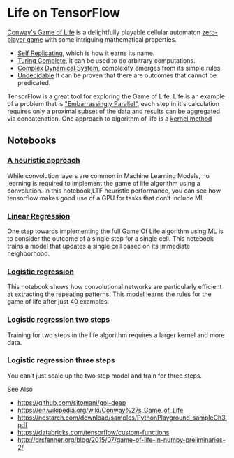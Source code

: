 # Life on TensorFlow

[Conway's Game of Life](https://en.wikipedia.org/wiki/Conway%27s_Game_of_Life) is a delightfully playable cellular automaton [zero-player game](https://en.wikipedia.org/wiki/Zero-player_game) with some intriguing mathematical properties.
 - [Self Replicating](https://en.wikipedia.org/wiki/Von_Neumann_universal_constructor), which is how it earns its name.
 - [Turing Complete](https://en.wikipedia.org/wiki/Turing_completeness), it can be used to do arbitrary computations.
 - [Complex Dynamical System](https://math.stackexchange.com/questions/2267175/how-can-i-prove-that-game-of-lifes-evolution-function-is-continuous), complexity emerges from its simple rules.
  - [Undecidable](https://en.wikipedia.org/wiki/Undecidable_problem) It can be proven that there are outcomes that cannot be predicated.

TensorFlow is a great tool for exploring the Game of Life. Life is an example of a problem that is ["Embarrassingly Parallel"](https://en.wikipedia.org/wiki/Embarrassingly_parallel), each step in it's calculation requires only a proximal subset of the data and results can be aggregated via concatenation. One approach to algorithm of life is a [kernel method](https://en.wikipedia.org/wiki/Kernel_method#Mathematics)

## Notebooks

### [A heuristic approach](https://github.com/eireford/ConwayLifeTensorFlow/blob/master/LTF_heuristic_performance.ipynb)
  While convolution layers are common in Machine Learning Models, no learning is required to implement the game of life algorithm using a convolution.  In this notebook,LTF heuristic performance, you can see how tensorflow makes good use of a GPU for tasks that don’t include ML.

### [Linear Regression](https://github.com/eireford/ConwayLifeTensorFlow/blob/master/LTF_linear_regression_comparison.ipynb)
  One step towards implementing the full Game Of Life algorithm using ML is to consider the outcome of a single step for a single cell.  This notebook trains a model that updates a single cell based on its immediate neighborhood.

### [Logistic regression](https://github.com/eireford/ConwayLifeTensorFlow/blob/master/LTF_logistic_regression.ipynb)
  This notebook shows how convolutional networks are particularly efficient at extracting the repeating patterns. This model learns the rules for the game of life after just 40 examples.

### [Logistic regression two steps](https://github.com/eireford/ConwayLifeTensorFlow/blob/master/LTF_logistic_regression_two_step.ipynb)
  Training for two steps in the life algorithm requires a larger kernel and more data.

### Logistic regression three steps
  You can’t just scale up the two step model and train for three steps.

See Also
 - https://github.com/sitomani/gol-deep
 - https://en.wikipedia.org/wiki/Conway%27s_Game_of_Life
 - https://nostarch.com/download/samples/PythonPlayground_sampleCh3.pdf
 - https://databricks.com/tensorflow/custom-functions
 - http://drsfenner.org/blog/2015/07/game-of-life-in-numpy-preliminaries-2/


